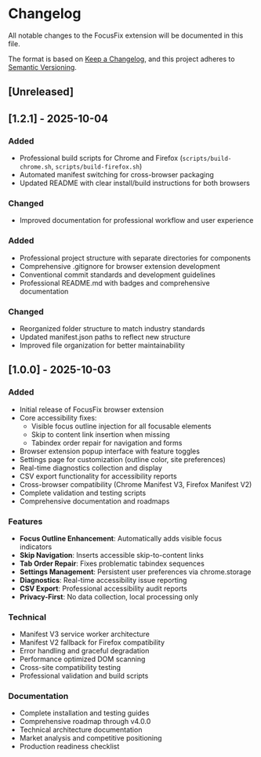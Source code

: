 # Changelog

All notable changes to the FocusFix extension will be documented in this file.

The format is based on [Keep a Changelog](https://keepachangelog.com/en/1.0.0/),
and this project adheres to [Semantic Versioning](https://semver.org/spec/v2.0.0.html).

## [Unreleased]
## [1.2.1] - 2025-10-04

### Added

- Professional build scripts for Chrome and Firefox (`scripts/build-chrome.sh`, `scripts/build-firefox.sh`)
- Automated manifest switching for cross-browser packaging
- Updated README with clear install/build instructions for both browsers

### Changed

- Improved documentation for professional workflow and user experience

### Added

- Professional project structure with separate directories for components
- Comprehensive .gitignore for browser extension development
- Conventional commit standards and development guidelines
- Professional README.md with badges and comprehensive documentation

### Changed

- Reorganized folder structure to match industry standards
- Updated manifest.json paths to reflect new structure
- Improved file organization for better maintainability

## [1.0.0] - 2025-10-03

### Added

- Initial release of FocusFix browser extension
- Core accessibility fixes:
  - Visible focus outline injection for all focusable elements
  - Skip to content link insertion when missing
  - Tabindex order repair for navigation and forms
- Browser extension popup interface with feature toggles
- Settings page for customization (outline color, site preferences)
- Real-time diagnostics collection and display
- CSV export functionality for accessibility reports
- Cross-browser compatibility (Chrome Manifest V3, Firefox Manifest V2)
- Complete validation and testing scripts
- Comprehensive documentation and roadmaps

### Features

- **Focus Outline Enhancement**: Automatically adds visible focus indicators
- **Skip Navigation**: Inserts accessible skip-to-content links
- **Tab Order Repair**: Fixes problematic tabindex sequences
- **Settings Management**: Persistent user preferences via chrome.storage
- **Diagnostics**: Real-time accessibility issue reporting
- **CSV Export**: Professional accessibility audit reports
- **Privacy-First**: No data collection, local processing only

### Technical

- Manifest V3 service worker architecture
- Manifest V2 fallback for Firefox compatibility
- Error handling and graceful degradation
- Performance optimized DOM scanning
- Cross-site compatibility testing
- Professional validation and build scripts

### Documentation

- Complete installation and testing guides
- Comprehensive roadmap through v4.0.0
- Technical architecture documentation
- Market analysis and competitive positioning
- Production readiness checklist
